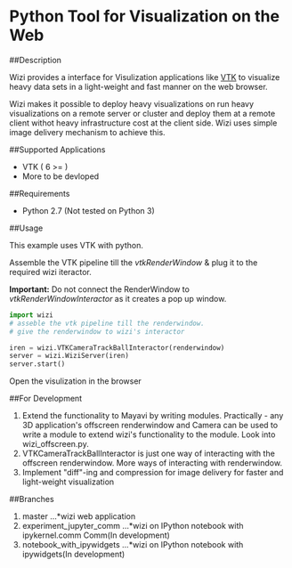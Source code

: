 Python Tool for Visualization on the Web
========================================

##Description

Wizi provides a interface for Visulization applications like [VTK](www.vtk.org) to visualize heavy data sets in a light-weight and fast manner on the web browser. 

Wizi makes it possible to deploy heavy visualizations on run heavy visualizations on a remote server or cluster and deploy them at a remote client withot heavy infrastructure cost at the client side. Wizi uses simple image delivery mechanism to achieve this.

##Supported Applications

 - VTK ( 6 >= )
 - More to be devloped

##Requirements

 - Python 2.7 (Not tested on Python 3)


##Usage

This example uses VTK with python. 

Assemble the VTK pipeline till the _vtkRenderWindow_ & plug it to the required wizi iteractor. 

**Important:** Do not connect the RenderWindow to _vtkRenderWindowInteractor_ as it creates a pop up window.

```python
import wizi
# asseble the vtk pipeline till the renderwindow.
# give the renderwindow to wizi's interactor

iren = wizi.VTKCameraTrackBallInteractor(renderwindow)
server = wizi.WiziServer(iren)
server.start() 
```
Open the visulization in the browser  

##For Development

1. Extend the functionality to Mayavi by writing modules. Practically - any 3D application's offscreen renderwindow and Camera can be used to write a module to extend wizi's functionality to the module. Look into wizi_offscreen.py.
2. VTKCameraTrackBallInteractor is just one way of interacting with the offscreen renderwindow. More ways of interacting with renderwindow.
3. Implement "diff"-ing and compression for image delivery for faster and light-weight visualization 

##Branches 

1. master
 ...*wizi web application
2. experiment_jupyter_comm
 ...*wizi on IPython notebook with ipykernel.comm Comm(In development)
3. notebook_with_ipywidgets
 ...*wizi on IPython notebook with ipywidgets(In development)
